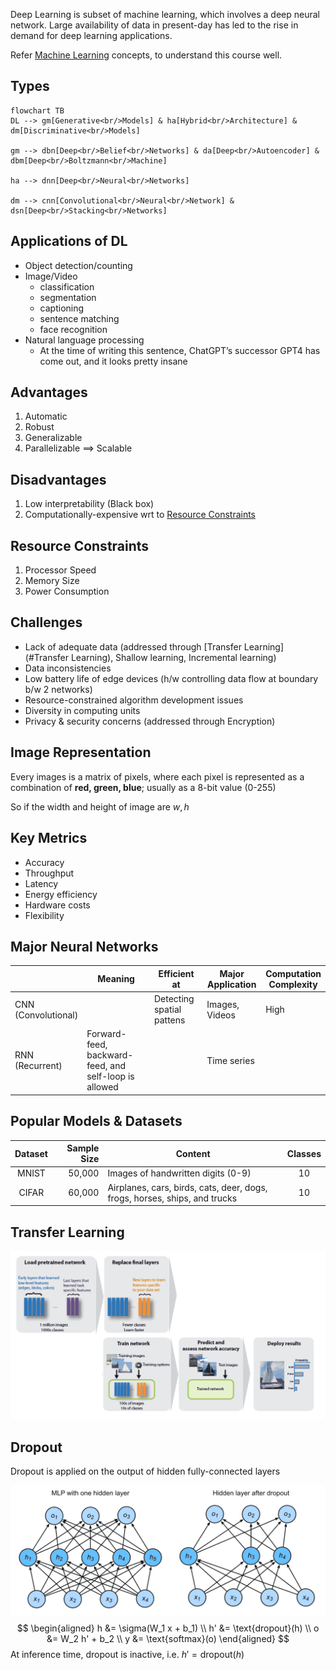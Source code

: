 Deep Learning is subset of machine learning, which involves a deep neural network. Large availability of data in present-day has led to the rise in demand for deep learning applications.

Refer [Machine Learning](./../Machine_Learning/) concepts, to understand this course well.

## Types

```mermaid
flowchart TB
DL --> gm[Generative<br/>Models] & ha[Hybrid<br/>Architecture] & dm[Discriminative<br/>Models]

gm --> dbn[Deep<br/>Belief<br/>Networks] & da[Deep<br/>Autoencoder] & dbm[Deep<br/>Boltzmann<br/>Machine]

ha --> dnn[Deep<br/>Neural<br/>Networks]

dm --> cnn[Convolutional<br/>Neural<br/>Network] & dsn[Deep<br/>Stacking<br/>Networks]
```

## Applications of DL

- Object detection/counting
- Image/Video
  - classification
  - segmentation
  - captioning
  - sentence matching
  - face recognition
- Natural language processing
  - At the time of writing this sentence, ChatGPT’s successor GPT4 has come out, and it looks pretty insane

## Advantages

1. Automatic
2. Robust
3. Generalizable
4. Parallelizable $\implies$ Scalable

## Disadvantages

1. Low interpretability (Black box)
2. Computationally-expensive wrt to [Resource Constraints](#Resource-Constraints)

## Resource Constraints

1. Processor Speed
2. Memory Size
3. Power Consumption

## Challenges

- Lack of adequate data (addressed through [Transfer Learning](#Transfer Learning), Shallow learning, Incremental learning)
- Data inconsistencies
- Low battery life of edge devices (h/w controlling data flow at boundary b/w 2 networks)
- Resource-constrained algorithm development issues
- Diversity in computing units
- Privacy & security concerns (addressed through Encryption)

## Image Representation

Every images is a matrix of pixels, where each pixel is represented as a combination of **red, green, blue**; usually as a 8-bit value (0-255)

So if the width and height of image are $w, h$

## Key Metrics

- Accuracy
- Throughput
- Latency
- Energy efficiency
- Hardware costs
- Flexibility

## Major Neural Networks

|                          | Meaning                                               | Efficient<br />at         | Major<br />Application | Computation<br />Complexity |
| ------------------------ | ----------------------------------------------------- | ------------------------- | ---------------------- | --------------------------- |
| CNN<br />(Convolutional) |                                                       | Detecting spatial pattens | Images, Videos         | High                        |
| RNN<br />(Recurrent)     | Forward-feed, backward-feed, and self-loop is allowed |                           | Time series            |                             |

## Popular Models & Datasets

| Dataset | Sample Size | Content                                                      | Classes |
| :-----: | ----------: | ------------------------------------------------------------ | :-----: |
|  MNIST  |      50,000 | Images of handwritten digits (0-9)                           |   10    |
|  CIFAR  |      60,000 | Airplanes, cars, birds, cats, deer, dogs, frogs, horses, ships, and trucks |   10    |

## Transfer Learning

![image-20230527151527131](./../assets/image-20230527151527131.png)

## Dropout

Dropout is applied on the output of hidden fully-connected layers

![image-20230527200246203](./../assets/image-20230527200246203.png)
$$
\begin{aligned}
h  &= \sigma(W_1 x + b_1) \\
h' &= \text{dropout}(h) \\
o  &= W_2 h' + b_2 \\
y  &= \text{softmax}(o)
\end{aligned}
$$
At inference time, dropout is inactive, i.e. $h' = \text{dropout}(h)$
